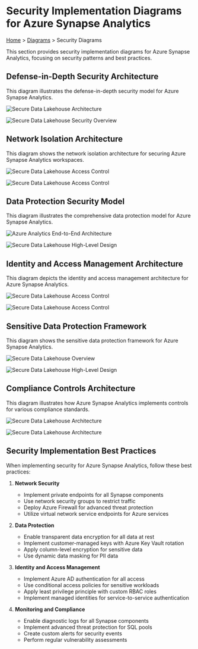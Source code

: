 # Security Implementation Diagrams for Azure Synapse Analytics

[Home](../../README.md) > [Diagrams](../README.md) > Security Diagrams

This section provides security implementation diagrams for Azure Synapse Analytics, focusing on security patterns and best practices.

## Defense-in-Depth Security Architecture

This diagram illustrates the defense-in-depth security model for Azure Synapse Analytics.

<!-- Mermaid diagram for MkDocs rendering -->
![Secure Data Lakehouse Architecture](https://learn.microsoft.com/en-us/azure/architecture/example-scenario/analytics/media/secure-data-lakehouse-architecture.svg)

<!-- Static image fallback for GitHub -->
![Secure Data Lakehouse Security Overview](https://learn.microsoft.com/en-us/azure/architecture/example-scenario/analytics/media/secure-data-lakehouse-defender-for-cloud-synopsis.png)

## Network Isolation Architecture

This diagram shows the network isolation architecture for securing Azure Synapse Analytics workspaces.

![Secure Data Lakehouse Access Control](https://learn.microsoft.com/en-us/azure/architecture/example-scenario/analytics/media/secure-data-lakehouse-access-control.svg)


<!-- Static image fallback for GitHub -->
![Secure Data Lakehouse Access Control](https://learn.microsoft.com/en-us/azure/architecture/example-scenario/analytics/media/secure-data-lakehouse-access-control.svg)

## Data Protection Security Model

This diagram illustrates the comprehensive data protection model for Azure Synapse Analytics.

<!-- Mermaid diagram for MkDocs rendering -->
![Azure Analytics End-to-End Architecture](https://learn.microsoft.com/en-us/azure/architecture/example-scenario/dataplate2e/media/azure-analytics-end-to-end.svg)


<!-- Static image fallback for GitHub -->
![Secure Data Lakehouse High-Level Design](https://learn.microsoft.com/en-us/azure/architecture/example-scenario/analytics/media/secure-data-lakehouse-high-level-design.svg)

## Identity and Access Management Architecture

This diagram depicts the identity and access management architecture for Azure Synapse Analytics.

<!-- Mermaid diagram for MkDocs rendering -->
![Secure Data Lakehouse Access Control](https://learn.microsoft.com/en-us/azure/architecture/example-scenario/analytics/media/secure-data-lakehouse-access-control.svg)

<!-- Static image fallback for GitHub -->
![Secure Data Lakehouse Access Control](https://learn.microsoft.com/en-us/azure/architecture/example-scenario/analytics/media/secure-data-lakehouse-access-control.svg)

## Sensitive Data Protection Framework

This diagram shows the sensitive data protection framework for Azure Synapse Analytics.

<!-- Mermaid diagram for MkDocs rendering -->
![Secure Data Lakehouse Overview](https://learn.microsoft.com/en-us/azure/architecture/example-scenario/analytics/media/secure-data-lakehouse-overview.png)

<!-- Static image fallback for GitHub -->
![Secure Data Lakehouse High-Level Design](https://learn.microsoft.com/en-us/azure/architecture/example-scenario/analytics/media/secure-data-lakehouse-high-level-design.svg)

## Compliance Controls Architecture

This diagram illustrates how Azure Synapse Analytics implements controls for various compliance standards.

<!-- Mermaid diagram for MkDocs rendering -->
![Secure Data Lakehouse Architecture](https://learn.microsoft.com/en-us/azure/architecture/example-scenario/analytics/media/secure-data-lakehouse-architecture.svg)

<!-- Static image fallback for GitHub -->
![Secure Data Lakehouse Architecture](https://learn.microsoft.com/en-us/azure/architecture/example-scenario/analytics/media/secure-data-lakehouse-architecture.svg)

## Security Implementation Best Practices

When implementing security for Azure Synapse Analytics, follow these best practices:

1. __Network Security__
   - Implement private endpoints for all Synapse components
   - Use network security groups to restrict traffic
   - Deploy Azure Firewall for advanced threat protection
   - Utilize virtual network service endpoints for Azure services

2. __Data Protection__
   - Enable transparent data encryption for all data at rest
   - Implement customer-managed keys with Azure Key Vault rotation
   - Apply column-level encryption for sensitive data
   - Use dynamic data masking for PII data

3. __Identity and Access Management__
   - Implement Azure AD authentication for all access
   - Use conditional access policies for sensitive workloads
   - Apply least privilege principle with custom RBAC roles
   - Implement managed identities for service-to-service authentication

4. __Monitoring and Compliance__
   - Enable diagnostic logs for all Synapse components
   - Implement advanced threat protection for SQL pools
   - Create custom alerts for security events
   - Perform regular vulnerability assessments
